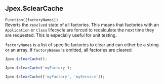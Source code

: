 ## Jpex.$clearCache
`Function([factoryNames])`  
Reverts the `resolved` state of all factories. This means that factories with an `Application` or `Class` lifecycle are forced to recalculate the next time they are requested. This is especially useful for unit testing.

`factoryNames` is a list of specific factories to clear and can either be a string or an array. If `factoryNames` is omitted, all factories are cleared.

```javascript
Jpex.$clearCache();

Jpex.$clearCache('myFactory');

Jpex.$clearCache(['myFactory', 'myService']);
```

